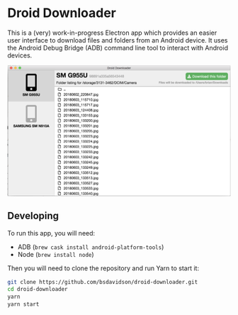 # Droid Downloader

This is a (very) work-in-progress Electron app which provides an easier user
interface to download files and folders from an Android device. It uses the
Android Debug Bridge (ADB) command line tool to interact with Android devices.

![screenshot](./screenshot.png)

## Developing

To run this app, you will need:

- ADB (`brew cask install android-platform-tools`)
- Node (`brew install node`)

Then you will need to clone the repository and run Yarn to start it:

```bash
git clone https://github.com/bsdavidson/droid-downloader.git
cd droid-downloader
yarn
yarn start
```

